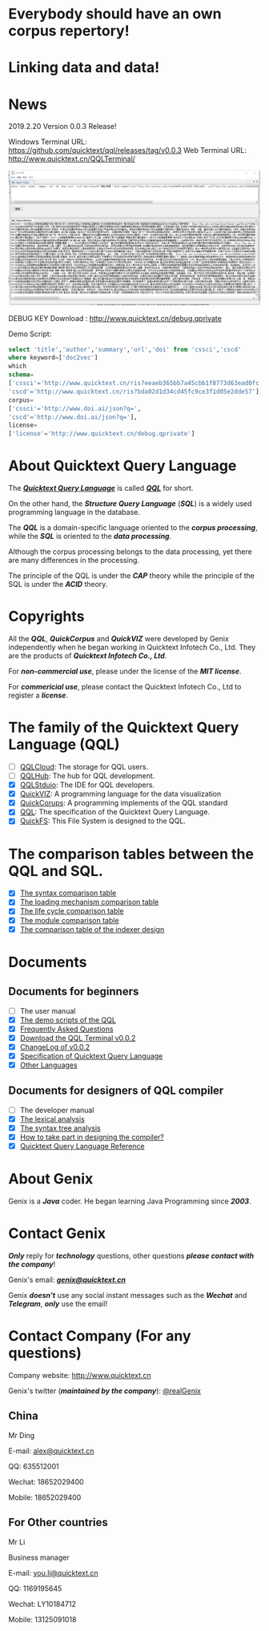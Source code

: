 # Everybody should have an own corpus repertory!
# Linking data and data!

# News
2019.2.20    Version 0.0.3 Release! 

Windows Terminal URL: <https://github.com/quicktext/qql/releases/tag/v0.0.3>
Web Terminal URL: <http://www.quicktext.cn/QQLTerminal/>

![0.0.3](images/0.0.3.png)

DEBUG KEY Download : <http://www.quicktext.cn/debug.qprivate>

Demo Script:

```SQL
select 'title','author','summary','url','doi' from 'cssci','cscd' 
where keyword=['doc2vec'] 
which 
schema=
['cssci'='http://www.quicktext.cn/ris?eeaeb365bb7a45cbb1f8773d63ead0fc',
'cscd'='http://www.quicktext.cn/ris?bda02d1d34cd45fc9ce3f1d05e2dde57'],
corpus=
['cssci'='http://www.doi.ai/json?q=',
'cscd'='http://www.doi.ai/json?q='],
license=
['license'='http://www.quicktext.cn/debug.qprivate']
```

# About Quicktext Query Language

The [***Quicktext Query Language***](http://www.quicktext.org) is called [***QQL***](http://www.quicktext.org) for short. 

On the other hand, the ***Structure Query Language*** (***SQL***) is a widely used programming language in the database.

The ***QQL*** is a domain-specific language oriented to the ***corpus processing***, while the ***SQL*** is oriented to the ***data processing***.

Although the corpus processing belongs to the data processing, yet there are many differences in the processing.

The principle of the QQL is under the ***CAP*** theory while the principle of the SQL is under the ***ACID*** theory.

# Copyrights

All the ***QQL***, ***QuickCorpus*** and ***QuickVIZ*** were developed by Genix independently when he began working in Quicktext Infotech Co., Ltd. They are the products of ***Quicktext Infotech Co., Ltd***.

For ***non-commercial use***, please under the license of the ***MIT license***.

For ***commericial use***, please contact the Quicktext Infotech Co., Ltd to register a ***license***.

# The family of the Quicktext Query Language (QQL)
- [ ] [QQLCloud](http://www.qqlstdio.com/): The storage for QQL users.
- [ ] [QQLHub](http://www.qqlstdio.com/): The hub for QQL development.
- [x] [QQLStduio](http://www.qqlstdio.com/): The IDE for QQL developers.
- [x] [QuickVIZ](http://www.quickviz.org): A programming language for the data visualization
- [x] [QuickCorups](http://www.quickcorpus.org/): A programming implements of the QQL standard
- [x] [QQL](http://www.quicktext.org/): The specification of the Quicktext Query Language.
- [x] [QuickFS](http://www.quickfs.org/): This File System is designed to the QQL.

# The comparison tables between the QQL and SQL.
- [x] [The syntax comparison table](book/features.md)
- [x] [The loading mechanism comparison table](book/tutorials.md)
- [x] [The life cycle comparison table](book/lifecycle.md)
- [x] [The module comparison table](book/modules.md)
- [x] [The comparison table of the indexer design](book/indexer.md)

# Documents
## Documents for beginners
- [ ] The user manual
- [x] [The demo scripts of the QQL](book/qql.demo.md)
- [x] [Frequently Asked Questions](faq.md)
- [x] [Download the QQL Terminal v0.0.2](https://github.com/quicktext/qql/releases)
- [x] [ChangeLog of v0.0.2](changelog.md)
- [x] [Specification of Quicktext Query Language](specification.md)
- [x] [Other Languages](otherlanguage.md)

## Documents for designers of QQL compiler
- [ ] The developer manual
- [x] [The lexical analysis](book/qql.lexer.md)
- [x] [The syntax tree analysis](book/qql.parser.md)
- [x] [How to take part in designing the compiler?](how.md)
- [x] [Quicktext Query Language Reference](references.md)

# About Genix

Genix is a ***Java*** coder. He began learning Java Programming since ***2003***. 
# Contact Genix

***Only*** reply for ***technology*** questions, other questions ***please contact with the company***!
 
Genix's email: ***genix@quicktext.cn***

Genix ***doesn't*** use any social instant messages such as the ***Wechat*** and ***Telegram***, ***only*** use the email!

# Contact Company (For any questions)

Company website: <http://www.quicktext.cn>

Genix's twitter (***maintained by the company***): [@realGenix](https://twitter.com/realGenix)

## **China**

Mr Ding 

E-mail: alex@quicktext.cn

QQ: 635512001

Wechat: 18652029400

Mobile: 18652029400

## **For Other countries**

Mr Li 

Business manager 

E-mail: you.li@quicktext.cn

QQ: 1169195645

Wechat: LY10184712

Mobile: 13125091018

